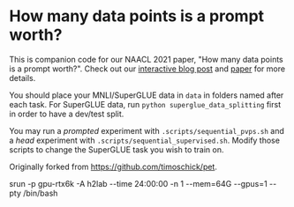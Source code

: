 # How many data points is a prompt worth?

This is companion code for our NAACL 2021 paper, "How many data points is a prompt worth?". Check out our [interactive blog post](https://huggingface.co/blog/how_many_data_points/) and [paper](https://arxiv.org/abs/2103.08493) for more details.

You should place your MNLI/SuperGLUE data in `data` in folders named after each task. For SuperGLUE data, run `python superglue_data_splitting` first in order to have a dev/test split.

You may run a _prompted_ experiment with `.scripts/sequential_pvps.sh` and a _head_ experiment with `.scripts/sequential_supervised.sh`. Modify those scripts to change the SuperGLUE task you wish to train on.

Originally forked from https://github.com/timoschick/pet.


srun -p gpu-rtx6k -A h2lab --time 24:00:00 -n 1 --mem=64G --gpus=1 --pty /bin/bash
